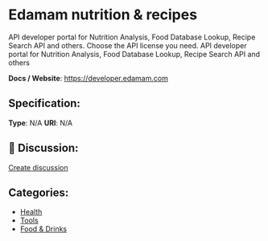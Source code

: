 # Edamam nutrition & recipes


API developer portal for Nutrition Analysis, Food Database Lookup, Recipe Search API and others.  Choose the API license you need. API developer portal for Nutrition Analysis, Food Database Lookup, Recipe Search API and others

**Docs / Website**: https://developer.edamam.com

## Specification:
**Type**:  N/A 
**URI**:  N/A 

## 💬 Discussion:
[Create discussion](https://github.com/apis-list/apis-list/discussions/new)

## Categories:
- [Health](https://github.com/apis-list/apis-list#health)
- [Tools](https://github.com/apis-list/apis-list#tools)
- [Food & Drinks](https://github.com/apis-list/apis-list#food-and-drinks)



